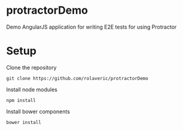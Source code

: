 protractorDemo
==============

Demo AngularJS application for writing E2E tests for using Protractor

# Setup

Clone the repository

`git clone https://github.com/rolaveric/protractorDemo`

Install node modules

`npm install`

Install bower components

`bower install`
